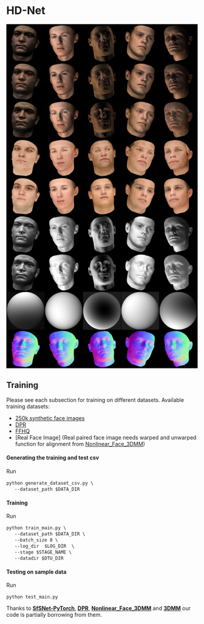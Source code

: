 # HD-Net
![Results](./data/results/_img1.png)

## Training
Please see each subsection for training on different datasets. Available training datasets:

* [250k synthetic face images](https://drive.google.com/file/d/1UQONt9Usk3PKztSIoXeNUEUqD5s6z69e/view?usp=sharing)
* [DPR](https://drive.google.com/drive/folders/10luekF8vV5vo2GFYPRCe9Rm2Xy2DwHkT?usp=sharing)
* [FFHQ](https://drive.google.com/drive/folders/1u2xu7bSrWxrbUxk-dT-UvEJq8IjdmNTP) 
* [Real Face Image] (Real paired face image needs warped and unwarped function for alignment from [Nonlinear_Face_3DMM](https://github.com/tranluan/Nonlinear_Face_3DMM))

#### Generating the training and test csv
Run
```
python generate_dataset_csv.py \
   --dataset_path $DATA_DIR
```
#### Training

Run
```
python train_main.py \
   --dataset_path $DATA_DIR \
   --batch_size 8 \
   --log_dir  $LOG_DIR  \
   --stage $STAGE_NAME \
   --datadir $DTU_DIR
```

#### Testing on sample data

Run
```
python test_main.py 
```

Thanks to [**SfSNet-PyTorch**](https://github.com/bhushan23/SfSNet-PyTorch), [**DPR**](https://github.com/zhhoper/DPR), [**Nonlinear_Face_3DMM**](https://github.com/tranluan/Nonlinear_Face_3DMM) and [**3DMM**](https://github.com/MichaelMure/3DMM) our code is partially borrowing from them.

